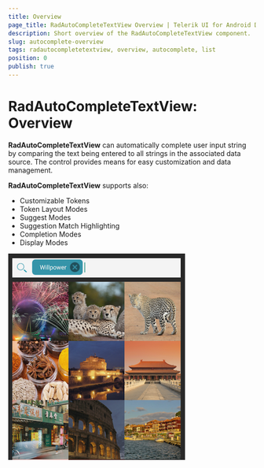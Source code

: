 ```yaml
---
title: Overview
page_title: RadAutoCompleteTextView Overview | Telerik UI for Android Documentation
description: Short overview of the RadAutoCompleteTextView component.
slug: autocomplete-overview
tags: radautocompletetextview, overview, autocomplete, list
position: 0
publish: true
---
```


# RadAutoCompleteTextView: Overview

**RadAutoCompleteTextView** can automatically complete user input string by comparing the text being entered to all strings in the associated data source. The control provides means for easy customization and data management.

**RadAutoCompleteTextView** supports also:

- Customizable Tokens
- Token Layout Modes
- Suggest Modes
- Suggestion Match Highlighting
- Completion Modes
- Display Modes

![TelerikUI-AutoComplete-Overview](images/autocomplete-overview.png "Overview")

